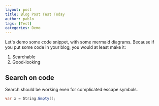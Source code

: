 ```yaml
---
layout: post
title: Blog Post Test Today
author: pablo
tags: [Test]
categories: Demo
---
```


Let's demo some code snippet, with some mermaid diagrams.
Because if you put some code in your blog, you would at least make it:

1. Searchable
2. Good-looking

## Search on code

Search should be working even for complicated escape symbols.

```c#
var x = String.Empty();
```

